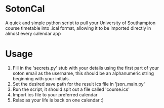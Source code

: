 # SotonCal
A quick and simple python script to pull your University of Southampton course timetable into .ical format, allowing it to be imported directly in almost every calendar app

# Usage
1. Fill in the 'secrets.py' stub with your details using the first part of your soton email as the username, this should be an alphanumeric string beginning with your initials.
2. Set the desired save path for the result ics file in 'json_main.py'
3. Run the script, it should spit out a file called 'course.ics'
4. Import ics file to your preferred calendar
5. Relax as your life is back on one calendar :)
